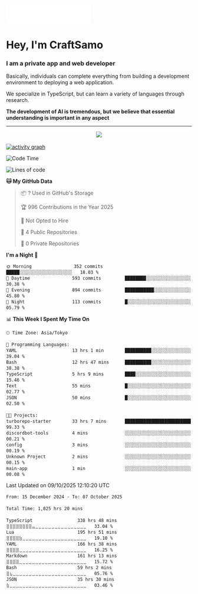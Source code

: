 <img src="images/header.svg"></img>

# Hey, I'm CraftSamo

### I am a private app and web developer

Basically, individuals can complete everything from building a development
environment to deploying a web application.

We specialize in TypeScript, but can learn a variety of languages through
research.

**The development of AI is tremendous, but we believe that essential
understanding is important in any aspect**

---

<p align="center">
  <img alig src="https://github-profile-trophy.vercel.app/?username=craftsamo&theme=onedark&column=-1" />
</p>

[![activity graph](https://github-readme-activity-graph.vercel.app/graph?username=craftsamo&theme=github-dark-dimmed&custom_title=Guilyx%20Activity%20Graph&hide_border=true)](https://github.com/ashutosh00710/github-readme-activity-graph)

<!--START_SECTION:waka-->
![Code Time](http://img.shields.io/badge/Code%20Time-1%2C025%20hrs%2020%20mins-blue)

![Lines of code](https://img.shields.io/badge/From%20Hello%20World%20I%27ve%20Written-583.6%20thousand%20lines%20of%20code-blue)

**🐱 My GitHub Data** 

> 📦 ? Used in GitHub's Storage 
 > 
> 🏆 996 Contributions in the Year 2025
 > 
> 🚫 Not Opted to Hire
 > 
> 📜 4 Public Repositories 
 > 
> 🔑 0 Private Repositories 
 > 
**I'm a Night 🦉** 

```text
🌞 Morning                352 commits         █████░░░░░░░░░░░░░░░░░░░░   18.03 % 
🌆 Daytime                593 commits         ████████░░░░░░░░░░░░░░░░░   30.38 % 
🌃 Evening                894 commits         ███████████░░░░░░░░░░░░░░   45.80 % 
🌙 Night                  113 commits         █░░░░░░░░░░░░░░░░░░░░░░░░   05.79 % 
```


📊 **This Week I Spent My Time On** 

```text
🕑︎ Time Zone: Asia/Tokyo

💬 Programming Languages: 
YAML                     13 hrs 1 min        ██████████░░░░░░░░░░░░░░░   39.04 % 
Bash                     12 hrs 47 mins      ██████████░░░░░░░░░░░░░░░   38.38 % 
TypeScript               5 hrs 9 mins        ████░░░░░░░░░░░░░░░░░░░░░   15.46 % 
Text                     55 mins             █░░░░░░░░░░░░░░░░░░░░░░░░   02.77 % 
JSON                     50 mins             █░░░░░░░░░░░░░░░░░░░░░░░░   02.50 % 

🐱‍💻 Projects: 
turborepo-starter        33 hrs 7 mins       █████████████████████████   99.33 % 
discordbot-tools         4 mins              ░░░░░░░░░░░░░░░░░░░░░░░░░   00.21 % 
config                   3 mins              ░░░░░░░░░░░░░░░░░░░░░░░░░   00.19 % 
Unknown Project          2 mins              ░░░░░░░░░░░░░░░░░░░░░░░░░   00.15 % 
main-app                 1 min               ░░░░░░░░░░░░░░░░░░░░░░░░░   00.08 % 
```


 Last Updated on 09/10/2025 12:10:20 UTC
<!--END_SECTION:waka-->

<!--START_SECTION:waka-simple-->

```text
From: 15 December 2024 - To: 07 October 2025

Total Time: 1,025 hrs 20 mins

TypeScript                 338 hrs 48 mins ⣿⣿⣿⣿⣿⣿⣿⣿⣤⣀⣀⣀⣀⣀⣀⣀⣀⣀⣀⣀⣀⣀⣀⣀⣀   33.04 %
Lua                        195 hrs 51 mins ⣿⣿⣿⣿⣷⣀⣀⣀⣀⣀⣀⣀⣀⣀⣀⣀⣀⣀⣀⣀⣀⣀⣀⣀⣀   19.10 %
YAML                       166 hrs 38 mins ⣿⣿⣿⣿⣀⣀⣀⣀⣀⣀⣀⣀⣀⣀⣀⣀⣀⣀⣀⣀⣀⣀⣀⣀⣀   16.25 %
Markdown                   161 hrs 13 mins ⣿⣿⣿⣿⣀⣀⣀⣀⣀⣀⣀⣀⣀⣀⣀⣀⣀⣀⣀⣀⣀⣀⣀⣀⣀   15.72 %
Bash                       59 hrs 2 mins   ⣿⣦⣀⣀⣀⣀⣀⣀⣀⣀⣀⣀⣀⣀⣀⣀⣀⣀⣀⣀⣀⣀⣀⣀⣀   05.76 %
JSON                       35 hrs 30 mins  ⣷⣀⣀⣀⣀⣀⣀⣀⣀⣀⣀⣀⣀⣀⣀⣀⣀⣀⣀⣀⣀⣀⣀⣀⣀   03.46 %
```

<!--END_SECTION:waka-simple-->
